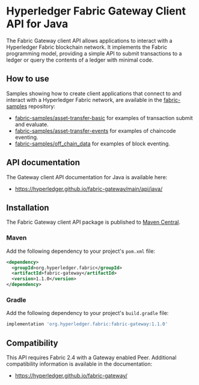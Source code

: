 # Hyperledger Fabric Gateway Client API for Java

The Fabric Gateway client API allows applications to interact with a Hyperledger Fabric blockchain network. It implements the Fabric programming model, providing a simple API to submit transactions to a ledger or query the contents of a ledger with minimal code.

## How to use

Samples showing how to create client applications that connect to and interact with a Hyperledger Fabric network, are available in the [fabric-samples](https://github.com/hyperledger/fabric-samples) repository:

- [fabric-samples/asset-transfer-basic](https://github.com/hyperledger/fabric-samples/tree/main/asset-transfer-basic) for examples of transaction submit and evaluate.
- [fabric-samples/asset-transfer-events](https://github.com/hyperledger/fabric-samples/tree/main/asset-transfer-events) for examples of chaincode eventing.
- [fabric-samples/off_chain_data](https://github.com/hyperledger/fabric-samples/tree/main/off_chain_data) for examples of block eventing.

## API documentation

The Gateway client API documentation for Java is available here:

- https://hyperledger.github.io/fabric-gateway/main/api/java/

## Installation

The Fabric Gateway client API package is published to [Maven Central](https://search.maven.org/artifact/org.hyperledger.fabric/fabric-gateway).

### Maven

Add the following dependency to your project's `pom.xml` file:

```xml
<dependency>
  <groupId>org.hyperledger.fabric</groupId>
  <artifactId>fabric-gateway</artifactId>
  <version>1.1.0</version>
</dependency>
```

### Gradle

Add the following dependency to your project's `build.gradle` file:

```groovy
implementation 'org.hyperledger.fabric:fabric-gateway:1.1.0'
```

## Compatibility

This API requires Fabric 2.4 with a Gateway enabled Peer. Additional compatibility information is available in the documentation:

- https://hyperledger.github.io/fabric-gateway/
